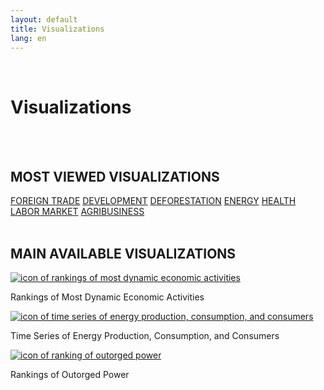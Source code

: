 ```yaml
---
layout: default
title: Visualizations
lang: en
---
```


<link rel="stylesheet" href="style.css">

<br>

<h1 class="title-about">Visualizations</h1>

<br>
<br>

<div style="max-width:570px; margin:0 auto;">
  <h2 class="selecao_por_tema">MOST VIEWED VISUALIZATIONS</h2>
    <div class="botoes-container">
      <a href="{{ site.baseurl }}/en/viz/comercio-exterior" class="botao">FOREIGN TRADE</a>
      <a href="{{ site.baseurl }}/en/viz/desenvolvimento" class="botao">DEVELOPMENT</a>
      <a href="{{ site.baseurl }}/en/viz/desmatamento" class="botao">DEFORESTATION</a>
      <a href="{{ site.baseurl }}/en/viz/energia" class="botao">ENERGY</a>
      <a href="{{ site.baseurl }}/en/viz/saude" class="botao">HEALTH</a>
      <a href="{{ site.baseurl }}/en/viz/mercado-de-trabalho" class="botao">LABOR MARKET</a>
      <a href="{{ site.baseurl }}/en/viz/agopecuaria" class="botao">AGRIBUSINESS</a>
    </div>
</div>
  <br>
  

   <h2 class="selecao_por_tema">MAIN AVAILABLE VISUALIZATIONS</h2>
  
  <div class="imagens-container">
   <div class="icone-bloco">
    <a href="{{ site.baseurl }}/en/viz/ranking-atividades-economicas-mais-dinamicas" target="_blank" rel="noopener noreferrer">
      <img src="{{ site.baseurl }}/assets/img/icon_rk_atividades_dinamicas.png" alt="icon of rankings of most dynamic economic activities">
    </a><br>
    <p>Rankings of Most Dynamic Economic Activities</p>
   </div>
   <div class="icone-bloco">
    <a href="{{ site.baseurl }}/en/viz/series-temporais-da-producao-consumo-e-consumidores-de-energia" target="_blank" rel="noopener noreferrer">
      <img src="{{ site.baseurl }}/assets/img/icon_ts_prod_con.jpg" alt="icon of time series of energy production, consumption, and consumers">
    </a><br>
    <p>Time Series of Energy Production, Consumption, and Consumers</p>
   </div>
   <div class="icone-bloco">
    <a href="{{ site.baseurl }}/en/viz/ranking-da-potencia-outorgada-dos-estados-da-amazonia-legal" target="_blank" rel="noopener noreferrer">
      <img src="{{ site.baseurl }}/assets/img/icon_pot_outorgada.jpg" alt="icon of ranking of outorged power">
    </a><br>
    <p>Rankings of Outorged Power</p>
   </div>
  </div>

<br>
<br>
<br>
<br>
